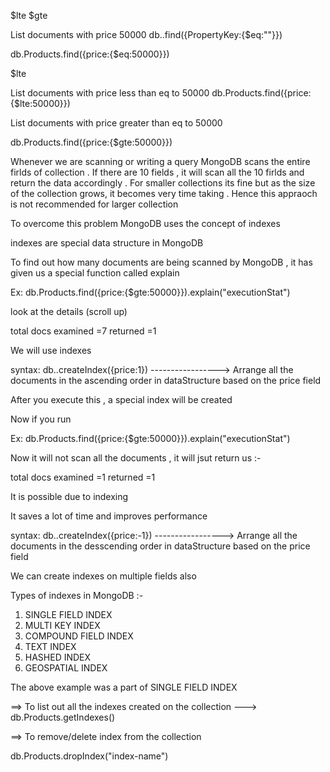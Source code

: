 $lte
$gte


List documents with price 50000
db.<collection-name>.find({PropertyKey:{$eq:"<value>"}})

 db.Products.find({price:{$eq:50000}})




 $lte


List documents with price less than eq to 50000
  db.Products.find({price:{$lte:50000}})


List documents with price greater than eq to 50000

  db.Products.find({price:{$gte:50000}})


Whenever we are scanning or writing a query MongoDB scans the entire firlds of  collection . If there are 10 fields , it will scan all the 10 firlds and return the data accordingly . For smaller collections its fine but as the size of the collection grows, it becomes very time taking . Hence this appraoch is not recommended for larger collection 


To overcome this problem MongoDB uses the concept of indexes

indexes are special data structure in MongoDB 


To find out how many documents are being scanned by MongoDB , it has given us a special function called explain 

Ex:    db.Products.find({price:{$gte:50000}}).explain("executionStat")

look at the details (scroll up)

total docs examined  =7
returned =1 


We will use indexes 

syntax: db.<collectionName>.createIndex({price:1}) -----------------> Arrange all the documents in the ascending order in dataStructure based on the price field 

After you execute this , a special index will be created 

Now if you run 

Ex:    db.Products.find({price:{$gte:50000}}).explain("executionStat")

Now it will not scan all the documents , it will jsut return us :-

total docs examined  =1
returned =1 

It is possible due to indexing 

It saves a lot of time and improves performance  


syntax: db.<collectionName>.createIndex({price:-1}) -----------------> Arrange all the documents in the desscending order in dataStructure based on the price field 


We can create indexes on multiple fields also 

Types of indexes in MongoDB :-
1) SINGLE FIELD INDEX
2) MULTI KEY INDEX
3) COMPOUND FIELD INDEX
4) TEXT INDEX
5) HASHED INDEX
6) GEOSPATIAL INDEX


The above example was a part of  SINGLE FIELD INDEX


==> To list out all the indexes created on the collection ---> db.Products.getIndexes()

==> To remove/delete index from the collection

db.Products.dropIndex("index-name")



